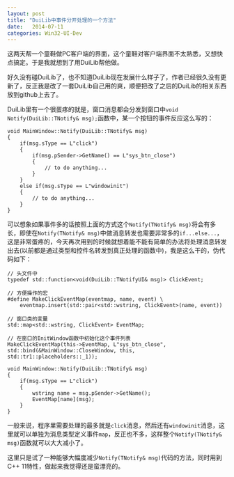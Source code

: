 ```yaml
---
layout: post
title: "DuiLib中事件分开处理的一个方法"
date:   2014-07-11
categories: Win32-UI-Dev
---
```


这两天帮一个童鞋做PC客户端的界面，这个童鞋对客户端界面不太熟悉，又想快点搞定。于是我就想到了用DuiLib帮他做。

好久没有碰DuiLib了，也不知道DuiLib现在发展什么样子了，作者已经很久没有更新了，反正我是改了一套DuiLib自己用的爽，顺便把改了之后的DuiLib的相关东西放到github上去了。

DuiLib里有一个很蛋疼的就是，窗口消息都会分发到窗口中```void Notify(DuiLib::TNotify& msg);```函数中，某一个按钮的事件反应这么写的：  

    void MainWindow::Notify(DuiLib::TNotify& msg)
    {
    	if(msg.sType == L"click")
    	{
    		if(msg.pSender->GetName() == L"sys_btn_close")
    		{
    			// to do anything...
    		}
    	}
    	else if(msg.sType == L"windowinit")
    	{
    		// to do anything...
    	}
    }

可以想象如果事件多的话按照上面的方式这个```Notify(TNotify& msg)```将会有多长，即使在```Notify(TNotify& msg)```中做消息转发也需要非常多的```if...else...```，这是非常蛋疼的，今天再次用到的时候就想着能不能有简单的办法将处理消息转发出去(以前都是通过类型和控件名转发到真正处理的函数中)，我是这么干的，伪代码如下：   

    // 头文件中
    typedef std::function<void(DuiLib::TNotifyUI& msg)> ClickEvent;
    
    // 方便操作的宏
    #define MakeClickEventMap(eventmap, name, event) \
    	eventmap.insert(std::pair<std::wstring, ClickEvent>(name, event))
    
    // 窗口类的变量
    std::map<std::wstring, ClickEvent> EventMap;
    
    // 在窗口的InitWindow函数中初始化这个事件列表
    MakeClickEventMap(this->EventMap, L"sys_btn_close", std::bind(&MainWindow::CloseWindow, this, std::tr1::placeholders::_1));
    
    void MainWindow::Notify(DuiLib::TNotify& msg)
    {
    	if(msg.sType == L"click")
    	{
    		wstring name = msg.pSender->GetName();
    		EventMap[name](msg);
    	}
    }

一般来说，程序里需要处理的最多就是```click```消息，然后还有```windowinit```消息，这里就可以单独为消息类型定义事件```map```，反正也不多，这样整个```Notify(TNotify& msg)```函数就可以大大减小了。

这里只是试了一种能够大幅度减少```Notify(TNotify& msg)```代码的方法，同时用到C++ 11特性，做起来我觉得还是蛮漂亮的。